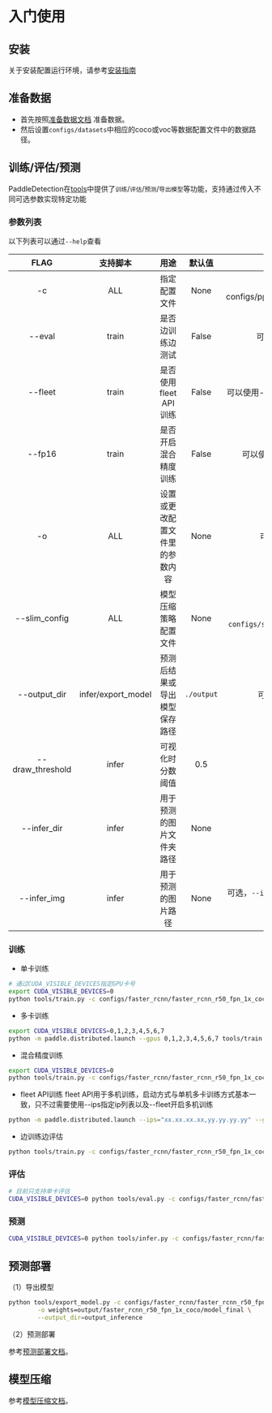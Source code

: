 # 入门使用

## 安装

关于安装配置运行环境，请参考[安装指南](INSTALL_cn.md)


## 准备数据
- 首先按照[准备数据文档](PrepareDataSet.md) 准备数据。  
- 然后设置`configs/datasets`中相应的coco或voc等数据配置文件中的数据路径。


## 训练/评估/预测

PaddleDetection在[tools](https://github.com/PaddlePaddle/PaddleDetection/tree/master/dygraph/tools)中提供了`训练`/`评估`/`预测`/`导出模型`等功能，支持通过传入不同可选参数实现特定功能

### 参数列表

以下列表可以通过`--help`查看

|         FLAG             |     支持脚本    |        用途        |      默认值       |         备注         |
| :----------------------: | :------------: | :---------------: | :--------------: | :-----------------: |
|          -c              |      ALL       |  指定配置文件  |  None  |  **必选**，例如-c configs/ppyolo/ppyolo_r50vd_dcn_1x_coco.yml |
|        --eval            |     train      |  是否边训练边测试  |  False  |  可选，如需指定，直接`--eval`即可 |
|      --fleet         |       train     |  是否使用fleet API训练  |  False  |  可以使用--fleet来指定使用fleet API进行多机训练  |
|      --fp16        |       train     |  是否开启混合精度训练  |  False  |  可以使用--fp16来指定使用混合精度训练  |
|          -o              |      ALL       |  设置或更改配置文件里的参数内容  |  None  |  可选，例如：`-o use_gpu=False`  |
|       --slim_config             |     ALL      |  模型压缩策略配置文件  |  None  |  可选，例如`--slim_config configs/slim/prune/yolov3_prune_l1_norm.yml`  |
|       --output_dir       |      infer/export_model     |  预测后结果或导出模型保存路径  |  `./output`  |  可选，例如`--output_dir=output`  |
|    --draw_threshold      |      infer     |  可视化时分数阈值  |  0.5  |  可选，`--draw_threshold=0.7`  |
|      --infer_dir         |       infer     |  用于预测的图片文件夹路径  |  None  |  可选  |
|      --infer_img         |       infer     |  用于预测的图片路径  |  None  |  可选，`--infer_img`和`--infer_dir`必须至少设置一个  |

### 训练

- 单卡训练
```bash
# 通过CUDA_VISIBLE_DEVICES指定GPU卡号
export CUDA_VISIBLE_DEVICES=0
python tools/train.py -c configs/faster_rcnn/faster_rcnn_r50_fpn_1x_coco.yml
```
- 多卡训练

```bash
export CUDA_VISIBLE_DEVICES=0,1,2,3,4,5,6,7
python -m paddle.distributed.launch --gpus 0,1,2,3,4,5,6,7 tools/train.py -c configs/faster_rcnn/faster_rcnn_r50_fpn_1x_coco.yml
```

- 混合精度训练

```bash
export CUDA_VISIBLE_DEVICES=0
python tools/train.py -c configs/faster_rcnn/faster_rcnn_r50_fpn_1x_coco.yml --fp16
```

- fleet API训练
fleet API用于多机训练，启动方式与单机多卡训练方式基本一致，只不过需要使用--ips指定ip列表以及--fleet开启多机训练

```bash
python -m paddle.distributed.launch --ips="xx.xx.xx.xx,yy.yy.yy.yy" --gpus 0,1,2,3,4,5,6,7 tools/train.py -c configs/faster_rcnn/faster_rcnn_r50_fpn_1x_coco.yml --fleet
```

- 边训练边评估
```bash
python tools/train.py -c configs/faster_rcnn/faster_rcnn_r50_fpn_1x_coco.yml --eval
```

### 评估
```bash
# 目前只支持单卡评估
CUDA_VISIBLE_DEVICES=0 python tools/eval.py -c configs/faster_rcnn/faster_rcnn_r50_fpn_1x_coco.yml
```

### 预测
```bash
CUDA_VISIBLE_DEVICES=0 python tools/infer.py -c configs/faster_rcnn/faster_rcnn_r50_fpn_1x_coco.yml --infer_img={IMAGE_PATH}
```

## 预测部署

（1）导出模型

```bash
python tools/export_model.py -c configs/faster_rcnn/faster_rcnn_r50_fpn_1x_coco.yml \
        -o weights=output/faster_rcnn_r50_fpn_1x_coco/model_final \
        --output_dir=output_inference
```

（2）预测部署

参考[预测部署文档](https://github.com/PaddlePaddle/PaddleDetection/tree/master/dygraph/deploy)。


## 模型压缩

参考[模型压缩文档](https://github.com/PaddlePaddle/PaddleDetection/tree/master/dygraph/configs/slim)。
